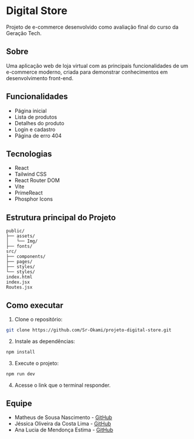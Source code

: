 # Digital Store

Projeto de e-commerce desenvolvido como avaliação final do curso da Geração Tech.

## Sobre

Uma aplicação web de loja virtual com as principais funcionalidades de um e-commerce moderno, criada para demonstrar conhecimentos em desenvolvimento front-end.

## Funcionalidades

- Página inicial
- Lista de produtos
- Detalhes do produto
- Login e cadastro
- Página de erro 404

## Tecnologias

- React
- Tailwind CSS
- React Router DOM
- Vite
- PrimeReact
- Phosphor Icons

## Estrutura principal do Projeto

```
public/
├── assets/
│   └── Img/
├── fonts/
src/
├── components/        
├── pages/            
├── styles/            
└── styles/
index.html
index.jsx            
Routes.jsx
```

## Como executar

1. Clone o repositório:
```bash
git clone https://github.com/Sr-Okami/projeto-digital-store.git
```

2. Instale as dependências:
```bash
npm install
```

3. Execute o projeto:
```bash
npm run dev
```

4. Acesse o link que o terminal responder.

## Equipe

- Matheus de Sousa Nascimento - [GitHub](https://github.com/Sr-Okami)
- Jéssica Oliveira da Costa Lima - [GitHub](https://github.com/Jessica-dev21)
- Ana Lucia de Mendonça Estima - [GitHub](https://github.com/anaestima)